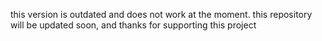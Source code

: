this version is outdated and does not work at the moment. this repository will be updated soon, and thanks for supporting this project
